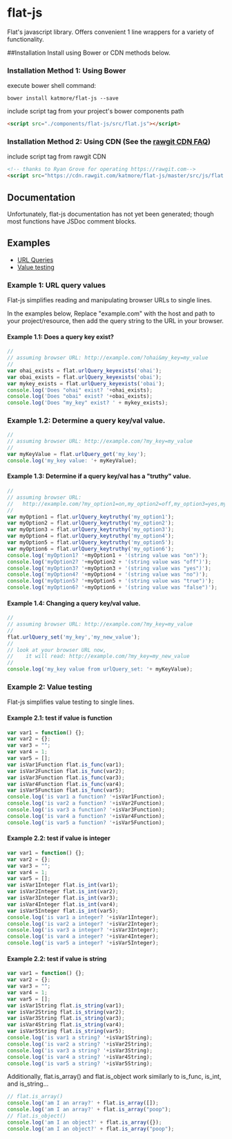 # flat-js
Flat's javascript library. Offers convenient 1 line wrappers for a variety of functionality.

##Installation
Install using Bower or CDN methods below.

### Installation Method 1: Using Bower
execute bower shell command:
```Shell
bower install katmore/flat-js --save
```
include script tag from your project's bower components path
```html
<script src="./components/flat-js/src/flat.js"></script>
```

### Installation Method 2: Using CDN (See the [rawgit CDN FAQ](https://github.com/rgrove/rawgit/wiki/Frequently-Asked-Questions))
include script tag from rawgit CDN
```html
<!-- thanks to Ryan Grove for operating https://rawgit.com-->
<script src="https://cdn.rawgit.com/katmore/flat-js/master/src/js/flat.js"></script>
```
## Documentation
Unfortunately, flat-js documentation has not yet been generated; though most functions have JSDoc comment blocks.

## Examples
 * [URL Queries](#example-1-url-query-values)
 * [Value testing](#example-2-value-testing)

### Example 1: URL query values
Flat-js simplifies reading and manipulating browser URLs to single lines.

In the examples below, Replace "example.com" with the host and path to your project/resource, 
then add the query string to the URL in your browser.

#### Example 1.1: Does a query key exist?
```javascript
//
// assuming browser URL: http://example.com/?ohai&my_key=my_value
//
var ohai_exists = flat.urlQuery_keyexists('ohai');
var obai_exists = flat.urlQuery_keyexists('obai');
var mykey_exists = flat.urlQuery_keyexists('obai');
console.log('Does "ohai" exist? '+ohai_exists);
console.log('Does "obai" exist? '+obai_exists);
console.log('Does "my_key" exist? ' + mykey_exists);
```
### Example 1.2: Determine a query key/val value.
```javascript
//
// assuming browser URL: http://example.com/?my_key=my_value
//
var myKeyValue = flat.urlQuery_get('my_key');
console.log('my_key value: '+ myKeyValue);
```
#### Example 1.3: Determine if a query key/val has a "truthy" value.
```javascript
//
// assuming browser URL: 
//   http://example.com/?my_option1=on,my_option2=off,my_option3=yes,my_option4=no,my_option5=true,my_option6=false
//
var myOption1 = flat.urlQuery_keytruthy('my_option1');
var myOption2 = flat.urlQuery_keytruthy('my_option2');
var myOption3 = flat.urlQuery_keytruthy('my_option3');
var myOption4 = flat.urlQuery_keytruthy('my_option4');
var myOption5 = flat.urlQuery_keytruthy('my_option5');
var myOption6 = flat.urlQuery_keytruthy('my_option6');
console.log('myOption1? '+myOption1 + '(string value was "on")');
console.log('myOption2? '+myOption2 + '(string value was "off")');
console.log('myOption3? '+myOption3 + '(string value was "yes")');
console.log('myOption4? '+myOption4 + '(string value was "no")');
console.log('myOption5? '+myOption5 + '(string value was "true")');
console.log('myOption6? '+myOption6 + '(string value was "false")');
```
#### Example 1.4: Changing a query key/val value.
```javascript
//
// assuming browser URL: http://example.com/?my_key=my_value
//
flat.urlQuery_set('my_key','my_new_value');
//
// look at your browser URL now, 
//    it will read: http://example.com/?my_key=my_new_value
//
console.log('my_key value from urlQuery_set: '+ myKeyValue);
```

### Example 2: Value testing
Flat-js simplifies value testing to single lines.

#### Example 2.1: test if value is function
```javascript
var var1 = function() {};
var var2 = {};
var var3 = "";
var var4 = 1;
var var5 = [];
var isVar1Function flat.is_func(var1);
var isVar2Function flat.is_func(var2);
var isVar3Function flat.is_func(var3);
var isVar4Function flat.is_func(var4);
var isVar5Function flat.is_func(var5);
console.log('is var1 a function? '+isVar1Function);
console.log('is var2 a function? '+isVar2Function);
console.log('is var3 a function? '+isVar3Function);
console.log('is var4 a function? '+isVar4Function);
console.log('is var5 a function? '+isVar5Function);
```
#### Example 2.2: test if value is integer
```javascript
var var1 = function() {};
var var2 = {};
var var3 = "";
var var4 = 1;
var var5 = [];
var isVar1Integer flat.is_int(var1);
var isVar2Integer flat.is_int(var2);
var isVar3Integer flat.is_int(var3);
var isVar4Integer flat.is_int(var4);
var isVar5Integer flat.is_int(var5);
console.log('is var1 a integer? '+isVar1Integer);
console.log('is var2 a integer? '+isVar2Integer);
console.log('is var3 a integer? '+isVar3Integer);
console.log('is var4 a integer? '+isVar4Integer);
console.log('is var5 a integer? '+isVar5Integer);
```
#### Example 2.2: test if value is string
```javascript
var var1 = function() {};
var var2 = {};
var var3 = "";
var var4 = 1;
var var5 = [];
var isVar1String flat.is_string(var1);
var isVar2String flat.is_string(var2);
var isVar3String flat.is_string(var3);
var isVar4String flat.is_string(var4);
var isVar5String flat.is_string(var5);
console.log('is var1 a string? '+isVar1String);
console.log('is var2 a string? '+isVar2String);
console.log('is var3 a string? '+isVar3String);
console.log('is var4 a string? '+isVar4String);
console.log('is var5 a string? '+isVar5String);
```
Additionally, flat.is_array() and flat.is_object work similarly to is_func, is_int, and is_string...
```javascript
// flat.is_array()
console.log('am I an array?' + flat.is_array([]);
console.log('am I an array?' + flat.is_array("poop");
// flat.is_object()
console.log('am I an object?' + flat.is_array({});
console.log('am I an object?' + flat.is_array("poop");
```
